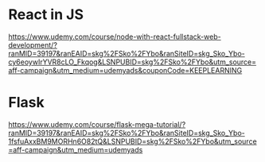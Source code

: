 

# React in JS
https://www.udemy.com/course/node-with-react-fullstack-web-development/?ranMID=39197&ranEAID=skg%2FSko%2FYbo&ranSiteID=skg_Sko_Ybo-cy6eoywIrYVR8cLO_Fkqog&LSNPUBID=skg%2FSko%2FYbo&utm_source=aff-campaign&utm_medium=udemyads&couponCode=KEEPLEARNING


# Flask

https://www.udemy.com/course/flask-mega-tutorial/?ranMID=39197&ranEAID=skg%2FSko%2FYbo&ranSiteID=skg_Sko_Ybo-1fsfuAxxBM9MORHn6O82tQ&LSNPUBID=skg%2FSko%2FYbo&utm_source=aff-campaign&utm_medium=udemyads